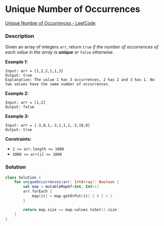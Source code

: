 # Unique Number of Occurrences

[Unique Number of Occurrences - LeetCode](https://leetcode.com/problems/unique-number-of-occurrences/description/?envType=study-plan-v2&envId=leetcode-75)

### Description

Given an array of integers `arr`, return `true` *if the number of occurrences of each value in the array is **unique** or* `false` *otherwise*.

**Example 1:**

```
Input: arr = [1,2,2,1,1,3]
Output: true
Explanation: The value 1 has 3 occurrences, 2 has 2 and 3 has 1. No two values have the same number of occurrences.
```

**Example 2:**

```
Input: arr = [1,2]
Output: false
```

**Example 3:**

```
Input: arr = [-3,0,1,-3,1,1,1,-3,10,0]
Output: true
```

**Constraints:**

- `1 <= arr.length <= 1000`
- `1000 <= arr[i] <= 1000`

### Solution

```kotlin
class Solution {
    fun uniqueOccurrences(arr: IntArray): Boolean {
        val map = mutableMapOf<Int, Int>()
        arr.forEach {
            map[it] = map.getOrPut(it) { 0 } + 1
        }

        return map.size == map.values.toSet().size
    }
}
```